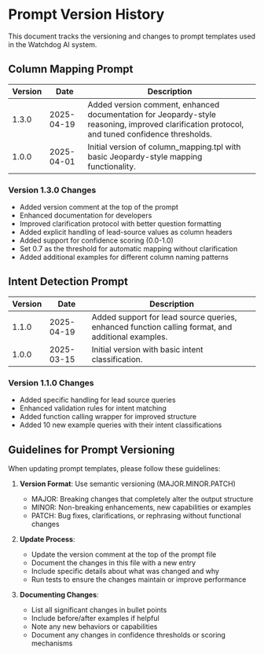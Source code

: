 # Prompt Version History

This document tracks the versioning and changes to prompt templates used in the Watchdog AI system.

## Column Mapping Prompt

| Version | Date | Description |
|---------|------|-------------|
| 1.3.0 | 2025-04-19 | Added version comment, enhanced documentation for Jeopardy-style reasoning, improved clarification protocol, and tuned confidence thresholds. |
| 1.0.0 | 2025-04-01 | Initial version of column_mapping.tpl with basic Jeopardy-style mapping functionality. |

### Version 1.3.0 Changes
- Added version comment at the top of the prompt
- Enhanced documentation for developers
- Improved clarification protocol with better question formatting
- Added explicit handling of lead-source values as column headers
- Added support for confidence scoring (0.0-1.0)
- Set 0.7 as the threshold for automatic mapping without clarification
- Added additional examples for different column naming patterns

## Intent Detection Prompt

| Version | Date | Description |
|---------|------|-------------|
| 1.1.0 | 2025-04-19 | Added support for lead source queries, enhanced function calling format, and additional examples. |
| 1.0.0 | 2025-03-15 | Initial version with basic intent classification. |

### Version 1.1.0 Changes
- Added specific handling for lead source queries
- Enhanced validation rules for intent matching
- Added function calling wrapper for improved structure
- Added 10 new example queries with their intent classifications

## Guidelines for Prompt Versioning

When updating prompt templates, please follow these guidelines:

1. **Version Format**: Use semantic versioning (MAJOR.MINOR.PATCH)
   - MAJOR: Breaking changes that completely alter the output structure
   - MINOR: Non-breaking enhancements, new capabilities or examples
   - PATCH: Bug fixes, clarifications, or rephrasing without functional changes

2. **Update Process**:
   - Update the version comment at the top of the prompt file
   - Document the changes in this file with a new entry
   - Include specific details about what was changed and why
   - Run tests to ensure the changes maintain or improve performance

3. **Documenting Changes**:
   - List all significant changes in bullet points
   - Include before/after examples if helpful
   - Note any new behaviors or capabilities
   - Document any changes in confidence thresholds or scoring mechanisms